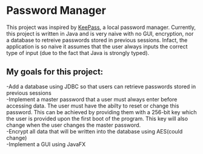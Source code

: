 # Password Manager

This project was inspired by [KeePass](https://keepass.info/), a local password manager. Currently, this project is written in Java and is very naive with no GUI, encryption, nor a database to retreive passwords stored in previous sessions. Infact, the application is so naive it assumes that the user always inputs the correct type of input (due to the fact that Java is strongly typed). 

## My goals for this project:
-Add a database using JDBC so that users can retrieve passwords stored in previous sessions<br>
-Implement a master password that a user must always enter before accessing data. The user must have the abilty to reset or change this password. This can be achieved by providing them with a 256-bit key which the user is provided upon the first boot of the program. This key will also change when the user changes the master password.<br>
-Encrypt all data that will be written into the database using AES(could change)<br>
-Implement a GUI using JavaFX 

